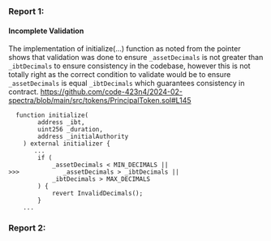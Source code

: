 ### Report 1:
#### Incomplete Validation
The implementation of initialize(...) function as noted from the pointer shows that validation was done to ensure `_assetDecimals` is not greater than `_ibtDecimals` to ensure consistency in the codebase, however this is not totally right as the correct condition to validate would be to ensure `_assetDecimals` is equal `_ibtDecimals` which guarantees consistency in contract.
https://github.com/code-423n4/2024-02-spectra/blob/main/src/tokens/PrincipalToken.sol#L145
```solidity
  function initialize(
        address _ibt,
        uint256 _duration,
        address _initialAuthority
    ) external initializer {
       ...
        if (
            _assetDecimals < MIN_DECIMALS ||
>>>            _assetDecimals > _ibtDecimals ||
            _ibtDecimals > MAX_DECIMALS
        ) {
            revert InvalidDecimals();
        }
    ...
```
###  Report 2:
